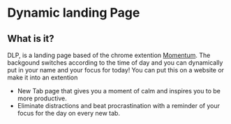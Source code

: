 # Dynamic landing Page

## What is it?
DLP, is a landing page based of the chrome extention [Momentum](https://chrome.google.com/webstore/detail/momentum/). The backgound switches according to the time 
of day and you can dynamically put in your name and your focus for today! You can put this on a website or make it into
an extention

- New Tab page that gives you a moment of calm and inspires you to be more productive. 
- Eliminate distractions and beat procrastination with a reminder of your focus for the day on every new tab.

